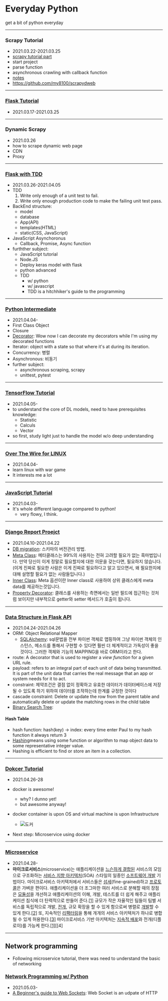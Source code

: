 # Everyday Python

get a bit of python everyday

---

### Scrapy Tutorial
- 2021.03.22-2021.03.25
- [scrapy tutorial part](https://towardsdatascience.com/a-minimalist-end-to-end-scrapy-tutorial-part-i-11e350bcdec0)
- start project
- parse function
- asynchronous crawling with callback function
- [notes](./scrapy_tutorial/notes.md)
- https://github.com/my8100/scrapydweb

---

### [Flask Tutorial](https://www.youtube.com/channel/UCCezIgC97PvUuR4_gbFUs5g)
- 2021.03.17-2021.03.25

---

### Dynamic Scrapy

- 2021.03.26
- how to scrape dynamic web page
- CDN
- Proxy

---

### [Flask with TDD](https://www.youtube.com/watch?v=eAPmXQ0dC7Q&t=851s)

- 2021.03.26-2021.04.05
- TDD
  1. Write only enough of a unit test to fail.
  2. Write only enough production code to make the failing unit test pass.
- BackEnd structure:
  - model
  - database
  - App(API)
  - templates(HTML)
  - static(CSS, JavaScript)
- JavaScript Asynchoronus
  - Callback, Promise, Async function
- furthther subject:
  - JavaScript tutorial
  - Node.JS
  - Deploy keras model with flask 
  - python advanced
  - TDD
    - w/ python
    - w/ javascript
    - TDD is a hitchhiker's guide to the programming

---

### [Python Intermediate](https://www.inflearn.com/course/프로그래밍-파이썬-중급-인프런-오리지널)

- 2021.04.04-
- First Class Object
- Closure
- [Decorator](https://www.youtube.com/watch?v=FsAPt_9Bf3U): Wow now I can decorate my decorators while I'm using my decorated functions
- Iterator: object with a state so that where it's at during its iteration.
- Concurrency: 병렬
- Asynchronous: 비동기
- further subject:
  - asynchronous scraping, scrapy
  - unittest, pytest

---

### [TensorFlow Tutorial](https://www.youtube.com/watch?v=HPjBY1H-U4U&list=PLhhyoLH6IjfxVOdVC1P1L5z5azs0XjMsb&index=2)

- 2021.04.05-
- to understand the core of DL models, need to have prerequisites knowledge:
  - Statistic
  - Calculs
  - Vector
- so first, study light just to handle the model w/o deep understanding

---

### [Over The Wire for LINUX](https://www.inflearn.com/course/linux-3#)

- 2021.04.04-
- learn linux with war game
- It interests me a lot

---

### [JavaScript Tutorial](https://www.youtube.com/channel/UC_4u-bXaba7yrRz_6x6kb_w)

- 2021.04.03-
- It's whole different language compared to python!
  - very flowy, I think.

---

### [Django Report Proejct](https://www.youtube.com/watch?v=tLq20htu3ss&t=11299s)

- 2021.04.10-2021.04.22
- [DB migration](https://life-with-coding.tistory.com/68): 스키마의 버전관리 방법.
- [Meta Class](https://tech.ssut.me/understanding-python-metaclasses/): 메타클래스는 99%의 사용자는 전혀 고려할 필요가 없는 흑마법입니다. 만약 당신이 이게 정말로 필요할지에 대한 의문을 갖는다면, 필요하지 않습니다. (이게 진짜로 필요한 사람은 이게 진짜로 필요하다고 알고 있으면서, 왜 필요한지에 대해 설명할 필요가 없는 사람들입니다.)
- [Inner Class](https://has3ong.tistory.com/236): Meta 옵션이란 Inner class로 사용하여 상위 클래스에게 meta data를 제공하는것입니다.
- [Property Decorator](https://www.daleseo.com/python-property/): 클래스를 사용하는 측면에서는 일반 필드에 접근하는 것처럼 보이지만 내부적으로 getter와 setter 메서드가 호출이 됩니다.

---

### [Data Structure in Flask API](https://www.youtube.com/watch?v=74NW-84BqbA)

- 2021.04.24-2021.04.26
- ORM: Object Relational Mapper
  - [SQLAlchemy](https://dongchans.github.io/2019/28/): sql문법을 전부 파이썬 객체로 맵핑하여 그냥 파이썬 객체의 인스턴스, 메소드를 통해서 구현할 수 있다면 훨씬 더 체계적이고 가독성이 좋을 것이다. 그러한 객체와 기능의 MAPPING을 바로 ORM이라고 한다.
- route: A decorator that is used to register a *view function* for a given URL rule.
- payload: refers to an integral part of each unit of data being transmitted. It is part of the unit data that carries the real message that an app or system needs for it to act.
- constraint: 제약조건은 결점 없이 정확하고 유효한 데이터가 데이터베이스에 저장될 수 있도록 하기 위하여 데이터를 조작하는데 한계를 규정한 것이다
- cascade constraint: Delete or update the row from the parent table and automatically delete or update the matching rows in the child table
- [Binary Search Tree](https://junumoon.github.io/posts/til_recursive_function_without_return/): 

#### Hash Table

- hash function: hash(key) -> index: every time enter Paul to my hash function it always return 3
- [Hashing](https://www.freecodecamp.org/news/what-is-hashing/)means using some function or algorithm to map object data to some representative integer value.
- Hashing is efficient to find or store an item in a collection.

---
### [Dokcer Tutorial](https://www.youtube.com/watch?v=fqMOX6JJhGo)

- 2021.04.26-28
- docker is awesome!
  - why? I dunno yet!
  - but awesome anyway!
- docker container is upon OS and virtual machine is upon Infrastructure
  - ![도커](https://images.contentstack.io/v3/assets/blt300387d93dabf50e/bltb6200bc085503718/5e1f209a63d1b6503160c6d5/containers-vs-virtual-machines.jpg)

- Next step: Microservice using docker

---

### [Microservice](https://www.youtube.com/watch?v=0iB5IPoTDts&t=739s)

- 2021.04.28-
- **마이크로서비스**(microservice)는 애플리케이션을 [느슨하게 결합된](https://ko.wikipedia.org/wiki/결합) 서비스의 모임으로 구조화하는 [서비스 지향 아키텍처](https://ko.wikipedia.org/wiki/서비스_지향_아키텍처)(SOA) 스타일의 일종인 [소프트웨어 개발](https://ko.wikipedia.org/wiki/소프트웨어_개발) 기법이다. 마이크로서비스 아키텍처에서 서비스들은 [섬세](https://ko.wikipedia.org/w/index.php?title=서비스_입자성_원칙&action=edit&redlink=1)(fine-grained)하고 [프로토콜](https://ko.wikipedia.org/wiki/프로토콜)은 가벼운 편이다. 애플리케이션을 더 조그마한 여러 서비스로 분해할 때의 장점은 [모듈성](https://ko.wikipedia.org/wiki/모듈성_(프로그래밍))을 개선하고 애플리케이션의 이해, 개발, 테스트를 더 쉽게 해주고 애플리케이션 침식에 더 탄력적으로 만들어 준다.[[1\]](https://ko.wikipedia.org/wiki/마이크로서비스#cite_note-Micro_Chen-1) 규모가 작은 자율적인 팀들이 팀별 서비스를 독립적으로 개발, [전개](https://ko.wikipedia.org/wiki/소프트웨어_전개), 규모 확장을 할 수 있게 함으로써 병렬로 [개발](https://ko.wikipedia.org/wiki/소프트웨어_개발)할 수 있게 한다.[[2\]](https://ko.wikipedia.org/wiki/마이크로서비스#cite_note-2) 또, 지속적인 [리팩터링](https://ko.wikipedia.org/wiki/리팩터링)을 통해 개개의 서비스 아키텍처가 하나로 병합될 수 있게 허용한다.[[3\]](https://ko.wikipedia.org/wiki/마이크로서비스#cite_note-Ach_Chen-3) 마이크로서비스 기반 아키텍처는 [지속적 배포](https://ko.wikipedia.org/wiki/지속적_배포)와 전개(디플로이)를 가능케 한다.[[1\]](https://ko.wikipedia.org/wiki/마이크로서비스#cite_note-Micro_Chen-1)[[4\]

---

## Network programming

- Following microservice tutorial, there was need to understand the basic of networking

### [Network Programming w/ Python](https://www.youtube.com/watch?v=FGdiSJakIS4)

- 2021.05.03-
- [A Beginner's guide to Web Sockets](https://www.youtube.com/watch?v=8ARodQ4Wlf4&t=1582s): Web Socket is an udpate of HTTP
